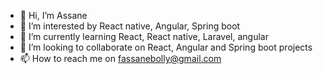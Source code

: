 - 👋 Hi, I’m Assane
- 👀 I’m interested by React native, Angular, Spring boot
- 🌱 I’m currently learning  React, React native, Laravel, angular
- 💞️ I’m looking to collaborate on React, Angular and Spring boot projects
- 📫 How to reach me on fassanebolly@gmail.com

<!---
fassane/fassane is a ✨ special ✨ repository because its `README.md` (this file) appears on your GitHub profile.
You can click the Preview link to take a look at your changes.
--->
